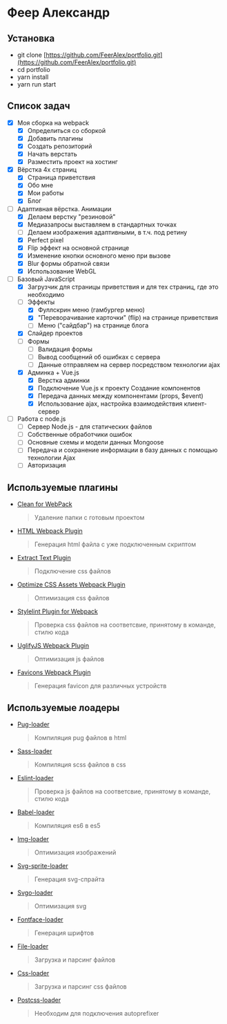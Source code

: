 # Феер Александр

## Установка
* git clone [https://github.com/FeerAlex/portfolio.git](https://github.com/FeerAlex/portfolio.git)
* cd portfolio
* yarn install
* yarn run start

## Список задач
- [X] Моя сборка на webpack
    - [X] Определиться со сборкой
    - [X] Добавить плагины
    - [X] Создать репозиторий
    - [X] Начать верстать
    - [X] Разместить проект на хостинг
- [X] Вёрстка 4х страниц
    - [X] Страница приветствия
    - [X] Обо мне
    - [X] Мои работы
    - [X] Блог
- [ ] Адаптивная вёрстка. Анимации
    - [X] Делаем верстку "резиновой"
    - [X] Медиазапросы выставляем в стандартных точках
    - [ ] Делаем изображения адаптивными, в т.ч. под ретину
    - [X] Perfect pixel
    - [X] Flip эффект на основной странице
    - [X] Изменение кнопки основного меню при вызове
    - [X] Blur формы обратной связи
    - [X] Использование WebGL
- [ ] Базовый JavaScript
    - [X] Загрузчик для страницы приветствия и для тех страниц, где это необходимо
    - [ ] Эффекты
        - [X] Фуллскрин меню (гамбургер меню)
        - [X] "Переворачивание карточки" (flip) на странице приветствия
        - [ ] Меню ("сайдбар") на странице блога
    - [X] Слайдер проектов
    - [ ] Формы
        - [ ] Валидация формы
        - [ ] Вывод сообщений об ошибках с сервера
        - [ ] Данные отправляем на сервер посредством технологии ajax
    - [X] Админка + Vue.js
        - [X] Верстка админки
        - [X] Подключение Vue.js к проекту Создание компонентов
        - [X] Передача данных между компонентами (props, $event)
        - [X] Использование ajax, настройка взаимодействия клиент-сервер
- [ ] Работа с node.js
    - [ ] Сервер Node.js - для статических файлов
    - [ ] Собственные обработчики ошибок
    - [ ] Основные схемы и модели данных Mongoose
    - [ ] Передача и сохранение информации в базу данных с помощью технологии Ajax
    - [ ] Авторизация

## Используемые плагины
* [Clean for WebPack](https://github.com/johnagan/clean-webpack-plugin)
    > Удаление папки с готовым проектом
* [HTML Webpack Plugin](https://github.com/jantimon/html-webpack-plugin)
    > Генерация html файла с уже подключенным скриптом
* [Extract Text Plugin](https://github.com/webpack-contrib/extract-text-webpack-plugin)
    > Подключение css файлов
* [Optimize CSS Assets Webpack Plugin](https://github.com/NMFR/optimize-css-assets-webpack-plugin)
    > Оптимизация css файлов
* [Stylelint Plugin for Webpack](https://github.com/JaKXz/stylelint-webpack-plugin)
    > Проверка css файлов на соответсвие, принятому в команде, стилю кода
* [UglifyJS Webpack Plugin](https://github.com/webpack-contrib/uglifyjs-webpack-plugin)
    > Оптимизация js файлов
* [Favicons Webpack Plugin](https://github.com/jantimon/favicons-webpack-plugin)
    > Генерация favicon для различных устройств

## Используемые лоадеры
* [Pug-loader](https://github.com/pugjs/pug-loader)
    > Компиляция pug файлов в html
* [Sass-loader](https://github.com/webpack-contrib/sass-loader)
    > Компиляция scss файлов в css
* [Eslint-loader](https://github.com/MoOx/eslint-loader)
    > Проверка js файлов на соответсвие, принятому в команде, стилю кода
* [Babel-loader](https://github.com/babel/babel-loader)
    > Компиляция es6 в es5
* [Img-loader](https://github.com/thetalecrafter/img-loader)
    > Оптимизация изображений
* [Svg-sprite-loader](https://github.com/kisenka/svg-sprite-loader)
    > Генерация svg-спрайта
* [Svgo-loader](https://github.com/rpominov/svgo-loader)
    > Оптимизация svg
* [Fontface-loader](https://github.com/sjorssnoeren/fontface-loader)
    > Генерация шрифтов
* [File-loader](https://github.com/webpack-contrib/file-loader)
    > Загрузка и парсинг файлов
* [Css-loader](https://github.com/webpack-contrib/css-loader)
    > Загрузка и парсинг css файлов
* [Postcss-loader](https://github.com/postcss/postcss-loader)
    > Необходим для подключения autoprefixer